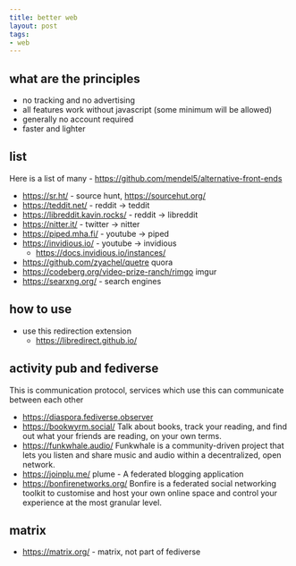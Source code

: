 ```yaml
---
title: better web
layout: post
tags:
- web
---
```


## what are the principles

- no tracking and no advertising
- all features work without javascript (some minimum will be allowed)
- generally no account required
- faster and lighter

## list

Here is a list of many - <https://github.com/mendel5/alternative-front-ends>

- <https://sr.ht/> - source hunt, <https://sourcehut.org/>
- <https://teddit.net/> -  reddit -> teddit
- <https://libreddit.kavin.rocks/> - reddit -> libreddit
- <https://nitter.it/> -  twitter -> nitter
- <https://piped.mha.fi/> - youtube -> piped
- <https://invidious.io/> - youtube -> invidious
    - <https://docs.invidious.io/instances/>
- <https://github.com/zyachel/quetre> quora
- <https://codeberg.org/video-prize-ranch/rimgo> imgur
- <https://searxng.org/> - search engines

## how to use

- use this redirection extension
    - <https://libredirect.github.io/>

## activity pub and fediverse

This is communication protocol, services which use this can communicate between each other

- <https://diaspora.fediverse.observer>
- <https://bookwyrm.social/> Talk about books, track your reading, and find out what your friends are reading, on your own terms.
- <https://funkwhale.audio/> Funkwhale is a community-driven project that lets you listen and share music and audio within a decentralized, open network.
- <https://joinplu.me/> plume - A federated blogging application
- <https://bonfirenetworks.org/> Bonfire is a federated social networking toolkit to customise and host your own online space and control your experience at the most granular level.

## matrix

- <https://matrix.org/> - matrix, not part of fediverse
